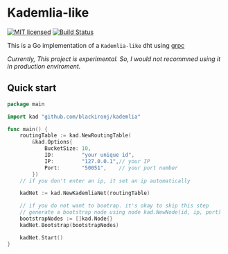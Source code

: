 # Kademlia-like
[![MIT licensed](https://img.shields.io/badge/license-MIT-blue.svg)](https://raw.githubusercontent.com/blackironj/kademlia/master/LICENSE)
[![Build Status](https://travis-ci.org/blackironj/kademlia.svg?branch=master)](https://travis-ci.org/blackironj/kademlia)

This is a Go implementation of a `Kademlia-like` dht using [grpc](https://github.com/grpc/grpc-go)

_Currently, This project is experimental. So, I would not recommned using it in production enviroment._

## Quick start
```go
package main

import kad "github.com/blackironj/kademlia"

func main() {
	routingTable := kad.NewRoutingTable(
		&kad.Options{
			BucketSize: 10,
			ID:         "your unique id",
			IP:         "127.0.0.1",// your IP 
			Port:       "50051",    // your port number
		})
	// if you don't enter an ip, it set an ip automatically

	kadNet := kad.NewKademliaNet(routingTable)

    // if you do not want to bootrap. it's okay to skip this step
    // generate a bootstrap node using node kad.NewNode(id, ip, port)
	bootstrapNodes := []kad.Node{}
	kadNet.Bootstrap(bootstrapNodes)

	kadNet.Start()
}
```
